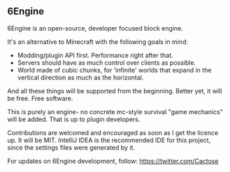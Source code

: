 ## 6Engine ##

6Engine is an open-source, developer focused block engine.

It's an alternative to Minecraft with the following goals in mind:
- Modding/plugin API first. Performance right after that.
- Servers should have as much control over clients as possible.
- World made of cubic chunks, for 'infinite' worlds that expand in the vertical direction as much as the horizontal.

And all these things will be supported from the beginning. Better yet, it will be free. Free software.

This is purely an engine- no concrete mc-style survival "game mechanics" will be added. That is up to plugin developers.

Contributions are welcomed and encouraged as soon as I get the licence up. It will be MIT.
IntelliJ IDEA is the recommended IDE for this project, since the settings files were generated by it.

For updates on 6Engine development, follow: https://twitter.com/Cactose